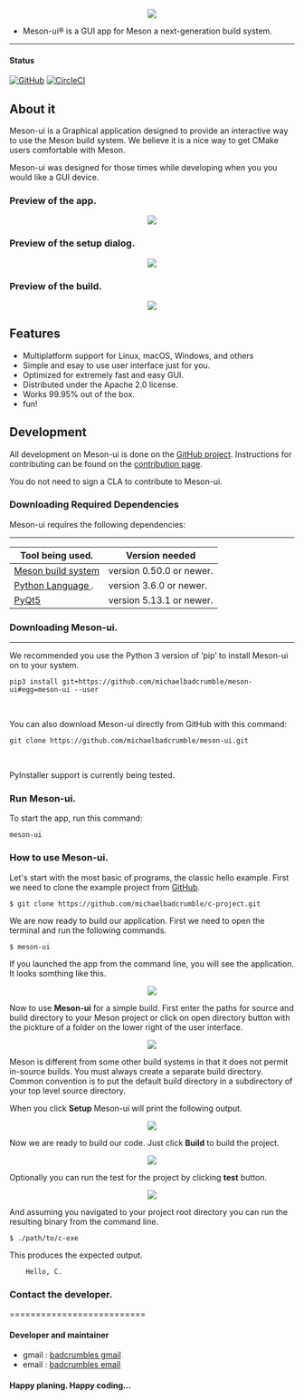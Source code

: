 <p align="center">
<img src="app/src/res/extra/mesonui_ic.png">
</p>

* Meson-ui® is a GUI app for Meson a next-generation build system.
----------------------------------------

#### Status

[![GitHub](https://img.shields.io/github/license/michaelbadcrumble/meson-ui.svg?color=blue)](https://github.com/michaelbadcrumble/meson-ui)
[![CircleCI](https://circleci.com/gh/michaelbadcrumble/meson-ui.svg?style=shield)](https://circleci.com/gh/michaelbadcrumble/meson-ui)


## About it

Meson-ui is a Graphical application designed to provide an interactive
way to use the Meson build system. We believe it is a nice way to get
CMake users comfortable with Meson.

Meson-ui was designed for those times while developing when you 
you would like a GUI device.

### Preview of the app.
<p align="center">
<img src="app/src/res/extra/preview-1.png">
</p>

### Preview of the setup dialog.
<p align="center">
<img src="app/src/res/extra/preview-2.png">
</p>

### Preview of the build.
<p align="center">
<img src="app/src/res/extra/preview-3.png">
</p>


## Features

*   Multiplatform support for Linux, macOS, Windows, and others
*   Simple and esay to use user interface just for you.
*   Optimized for extremely fast and easy GUI.
*   Distributed under the Apache 2.0 license.
*   Works 99.95% out of the box.
*   fun!


## Development

All development on Meson-ui is done on the [GitHub project](https://github.com/michaelbadcrumble/meson-ui). 
Instructions for contributing can be found on the [contribution page](contributing.md).

You do not need to sign a CLA to contribute to Meson-ui.


### Downloading Required Dependencies

Meson-ui requires the following dependencies:

-----------------------------------------------------------------------------------
| Tool being used.                                     |  Version needed          |
|------------------------------------------------------|--------------------------|
| [Meson build system](https://mesonbuild.com)         | version 0.50.0 or newer. |
| [Python Language   ](https://python.org).            | version 3.6.0 or newer.  |
| [PyQt5             ](https://pypi.org/project/PyQt5/)| version 5.13.1 or newer. |


### Downloading Meson-ui.
--------

We recommended you use the Python 3 version of ‘pip’ to
install Meson-ui on to your system.

```console
pip3 install git+https://github.com/michaelbadcrumble/meson-ui#egg=meson-ui --user
```
<br>

You can also download Meson-ui directly from GitHub with this command:

```console
git clone https://github.com/michaelbadcrumble/meson-ui.git
```
<br>

PyInstaller support is currently being tested.


### Run Meson-ui.

To start the app, run this command:

```console
meson-ui
```

### How to use Meson-ui.

Let's start with the most basic of programs, the classic hello
example. First we need to clone the example project from [GitHub](https://github.com/michaelbadcrumble/c-project.git).

```console
$ git clone https://github.com/michaelbadcrumble/c-project.git
```

We are now ready to build our application. First we need
to open the terminal and run the following commands.

```console
$ meson-ui
```

If you launched the app from the command line, you will see the 
application.  It looks somthing like this.

<p align="center">
<img src="app/src/res/extra/tutorial-1.png">
</p>

Now to use **Meson-ui** for a simple build.  First enter the 
paths for source and build directory to your Meson project 
or click on open directory button with the pickture of a folder
on the lower right of the user interface.

<p align="center">
<img src="app/src/res/extra/tutorial-2.png">
</p>

Meson is different from some other build systems in that it
does not permit in-source builds. You must always create a separate
build directory. Common convention is to put the default build
directory in a subdirectory of your top level source directory.

When you click **Setup** Meson-ui will print the following output.

<p align="center">
<img src="app/src/res/extra/tutorial-3.png">
</p>

Now we are ready to build our code.  Just click **Build** to build
the project.

<p align="center">
<img src="app/src/res/extra/tutorial-4.png">
</p>

Optionally you can run the test for the project by clicking **test**
button.

<p align="center">
<img src="app/src/res/extra/tutorial-5.png">
</p>


And assuming you navigated to your project root directory you 
can run the resulting binary from the command line.

```console
$ ./path/to/c-exe
```

This produces the expected output.

```console
    Hello, C.
```

### Contact the developer.
==========================

#### Developer and maintainer

- gmail : [badcrumbles gmail](mailto:michaelbrockus@gmail.com)
- email : [badcrumbles email](mailto:michaelbrockus@icloud.com)

#### Happy planing.  Happy coding...
